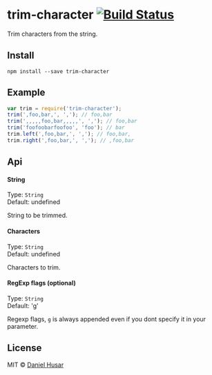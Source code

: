 # trim-character [![Build Status](https://secure.travis-ci.org/danielhusar/trim-character.svg?branch=master)](http://travis-ci.org/danielhusar/trim-character)

Trim characters from the string.

## Install

```
npm install --save trim-character
```

## Example

```javascript
var trim = require('trim-character');
trim(',foo,bar,', ','); // foo,bar
trim(',,,,,foo,bar,,,,,', ','); // foo,bar
trim('foofoobarfoofoo', 'foo'); // bar
trim.left(',foo,bar,', ','); // foo,bar,
trim.right(',foo,bar,', ','); // ,foo,bar
```

## Api

#### String

Type: `String`  
Default: undefined

String to be trimmed.

#### Characters

Type: `String`  
Default: undefined

Characters to trim.

#### RegExp flags (optional)

Type: `String`  
Default: 'g'

Regexp flags, `g` is always appended even if you dont specify it in your parameter.

## License

MIT © [Daniel Husar](https://github.com/danielhusar)
